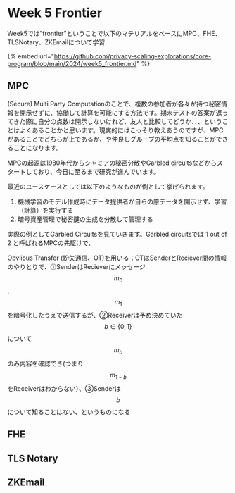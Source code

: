 # Week 5 Frontier

Week5では”frontier”ということで以下のマテリアルをベースにMPC、FHE、TLSNotary、ZKEmailについて学習

{% embed url="https://github.com/privacy-scaling-explorations/core-program/blob/main/2024/week5_frontier.md" %}

## MPC

(Secure) Multi Party Computationのことで、複数の参加者が各々が持つ秘密情報を開示せずに、協働して計算を可能にする方法です。期末テストの答案が返ってきた際に自分の点数は開示しないけれど、友人と比較してどうか、、、ということはよくあることかと思います。現実的にはこっそり教えあうのですが、MPCがあることでどちらが上であるか、や仲良しグループの平均点を知ることができることになります。

MPCの起源は1980年代からシャミアの秘密分散やGarbled circuitsなどからスタートしており、今日に至るまで研究が進んでいます。

最近のユースケースとしては以下のようなものが例として挙げられます。

1. 機械学習のモデル作成時にデータ提供者が自らの原データを開示せず、学習（計算）を実行する
2. 暗号資産管理で秘密鍵の生成を分散して管理する

実際の例としてGarbled Circuitsを見ていきます。Garbled circuitsでは 1 out of 2 と呼ばれるMPCの先駆けで、

Obvlious Transfer (紛失通信、OT)を用いる；OTはSenderとReciever間の情報のやりとりで、⓵SenderはRecieverにメッセージ $$m_0$$ , $$m_1$$を暗号化したうえで送信するが、②Receiverは予め決めていた $$b \in \{0,1\}$$について $$m_b$$のみ内容を確認でき(つまり $$m_{1-b}$$をReceiverはわからない）、③Senderは $$b$$ について知ることはない、というものになる

## FHE



## TLS Notary



## ZKEmail
